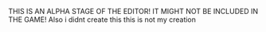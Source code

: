 THIS IS AN ALPHA STAGE OF THE EDITOR! IT MIGHT NOT BE INCLUDED IN THE GAME!
Also i didnt create this this is not my creation